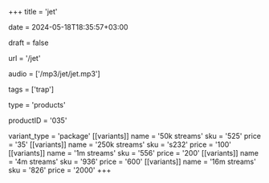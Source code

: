 +++
title = 'jet'

date = 2024-05-18T18:35:57+03:00

draft = false

url = '/jet'

audio = ['/mp3/jet/jet.mp3']

tags = ['trap']

type = 'products'

productID = '035'

variant_type = 'package'
[[variants]]
name = '50k streams'
sku = '525'
price = '35'
[[variants]]
name = '250k streams'
sku = 's232'
price = '100'
[[variants]]
name = '1m streams'
sku = '556'
price = '200'
[[variants]]
name = '4m streams'
sku = '936'
price = '600'
[[variants]]
name = '16m streams'
sku = '826'
price = '2000'
+++
